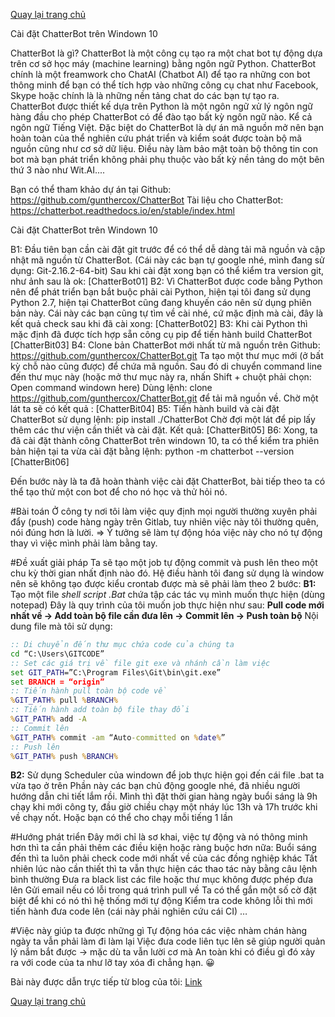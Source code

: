 [Quay lại trang chủ](https://phamkhactuy.github.io/tuypk.github.io/index.html)

Cài đặt ChatterBot trên Windown 10

ChatterBot là gì?
ChatterBot là một công cụ tạo ra một chat bot tự động dựa trên cơ sở học máy (machine learning) bằng ngôn ngữ Python. ChatterBot chính là một freamwork cho ChatAI (Chatbot AI) để tạo ra những con bot thông minh để bạn có thể tích hợp vào những công cụ chat như Facebook, Skype hoặc chính là là những nền tảng chat do các bạn tự tạo ra. ChatterBot được thiết kế dựa trên Python là một ngôn ngữ xử lý ngôn ngữ hàng đầu cho phép ChatterBot có để đào tạo bất kỳ ngôn ngữ nào. Kể cả ngôn ngữ Tiếng Việt.
Đặc biệt do ChatterBot là dự án mã nguồn mở nên bạn hoàn toàn của thể nghiên cứu phát triển và kiểm soát được toàn bộ mã nguồn cũng như cơ sở dữ liệu. Điều này làm bảo mật toàn bộ thông tin con bot mà bạn phát triển không phải phụ thuộc vào bất kỳ nền tảng do một bên thứ 3 nào như Wit.AI....

Bạn có thể tham khảo dự án tại Github: https://github.com/gunthercox/ChatterBot
Tài liệu cho ChatterBot: https://chatterbot.readthedocs.io/en/stable/index.html

Cài đặt ChatterBot trên Windown 10

B1: Đầu tiên bạn cần cài đặt git trước để có thể dễ dàng tải mã nguồn và cập nhật mã nguồn từ ChatterBot. (Cái này các bạn tự google nhé, mình đang sử dụng: Git-2.16.2-64-bit)
Sau khi cài đặt xong bạn có thể kiểm tra version git, như ảnh sau là ok:
[ChatterBot01]
B2: Vì ChatterBot được code bằng Python nên để phát triển bạn bắt buộc phải cài Python, hiện tại tôi đang sử dụng Python 2.7, hiện tại ChatterBot cũng đang khuyến cáo nên sử dụng phiên bản này.
Cái này các bạn cũng tự tìm về cài nhé, cứ mặc định mà cài, đây là kết quả check sau khi đã cài xong:
[ChatterBot02]
B3: Khi cài Python thì mặc định đã được tích hợp sẵn công cụ pip để tiến hành build ChatterBot
[ChatterBit03]
B4: Clone bản ChatterBot mới nhất từ mã nguồn trên Github: https://github.com/gunthercox/ChatterBot.git
Ta tạo một thư mục mới (ở bất kỳ chỗ nào cũng được) để chứa mã nguồn.
Sau đó di chuyển command line đến thư mục này (hoặc mở thư mục này ra, nhấn Shift + chuột phải chọn: Open command windown here)
Dùng lệnh: clone https://github.com/gunthercox/ChatterBot.git để tải mã nguồn về.
Chờ một lát ta sẽ có kết quả :
[ChatterBit04]
B5: Tiến hành build và cài đặt ChatterBot sử dụng lệnh: pip install ./ChatterBot
Chờ đợi một lát để pip lấy thêm các thư viện cần thiết và cài đặt. Kết quả:
[ChatterBit05]
B6: Xong, ta đã cài đặt thành công ChatterBot trên windown 10, ta có thể kiểm tra phiên bản hiện tại ta vừa cài đặt bằng lệnh: python -m chatterbot --version
[ChatterBit06]

Đến bước này là ta đã hoàn thành việc cài đặt ChatterBot, bài tiếp theo ta có thể tạo thử một con bot để cho nó học và thử hỏi nó.






#Bài toán
Ở công ty nơi tôi làm việc quy định mọi người thường xuyên phải đẩy (push) code hàng ngày trên Gitlab, tuy nhiên việc này tôi thường quên, nói đúng hơn là lười.
=> Ý tưởng sẽ làm tự động hóa việc này cho nó tự động thay vì việc mình phải làm bằng tay.

 #Đề xuất giải pháp
Ta sẽ tạo một job tự động commit và push lên theo một chu kỳ thời gian nhất định nào đó.
Hệ điều hành tôi đang sử dụng là window nên sẽ không tạo được kiểu crontab được mà sẽ phải làm theo 2 bước:
**B1:** Tạo một file *shell script .Bat* chứa tập các tác vụ mình muốn thực hiện (dùng notepad)
Đây là quy trình của tôi muốn job thực hiện như sau: **Pull code mới nhất về -> Add toàn bộ file cần đưa lên -> Commit lên -> Push toàn bộ**
Nội dung file mà tôi sử dụng:

```auto_commit.bat
:: Di chuyển đến thư mục chứa code của chúng ta
cd “C:\Users\GITCODE” 
:: Set các giá trị về file git exe và nhánh cần làm việc
set GIT_PATH=”C:\Program Files\Git\bin\git.exe”
set BRANCH = “origin”
:: Tiến hành pull toàn bộ code về
%GIT_PATH% pull %BRANCH%
:: Tiến hành add toàn bộ file thay đổi
%GIT_PATH% add -A
:: Commit lên
%GIT_PATH% commit -am “Auto-committed on %date%”
:: Push lên
%GIT_PATH% push %BRANCH%
```

**B2:** Sử dụng Scheduler của windown để job thực hiện gọi đến cái file .bat ta vừa tạo ở trên
Phần này các bạn chủ động google nhé, đã nhiều người hướng dẫn chi tiết lắm rồi. Mình thì đặt thời gian hàng ngày buổi sáng là 9h chạy khi mới công ty, đầu giờ chiều chạy một nháy lúc 13h và 17h trước khi về chạy nốt. Hoặc bạn có thể cho chạy mỗi tiếng 1 lần

#Hướng phát triển
Đây mới chỉ là sơ khai, việc tự động và nó thông minh hơn thì ta cần phải thêm các điều kiện hoặc ràng buộc hơn nữa:
Buổi sáng đến thì ta luôn phải check code mới nhất về của các đồng nghiệp khác
Tất nhiên lúc nào cần thiết thì ta vẫn thực hiện các thao tác này bằng câu lệnh bình thường
Đưa ra black list các file hoặc thư mục không được phép đưa lên
Gửi email nếu có lỗi trong quá trình pull về
Ta có thể gắn một số cờ đặt biệt để khi có nó thì hệ thống mới tự động
Kiểm tra code không lỗi thì mới tiến hành đưa code lên (cái này phải nghiên cứu cái CI)
…

#Việc này giúp ta được những gì
Tự động hóa các việc nhàm chán hàng ngày ta vẫn phải làm đi làm lại
Việc đưa code liên tục lên sẽ giúp người quản lý nắm bắt được -> mặc dù ta vẫn lười cơ mà
An toàn khi có điều gì đó xảy ra với code của ta như lỡ tay xóa đi chẳng hạn. 😀

Bài này được dẫn trực tiếp từ blog của tôi: [Link](http://tukyonline.com/posts/2018/03/15/tu-dong-hoa-viec-commit-va-push-code-len-server/)

[Quay lại trang chủ](https://phamkhactuy.github.io/tuypk.github.io/index.html)



